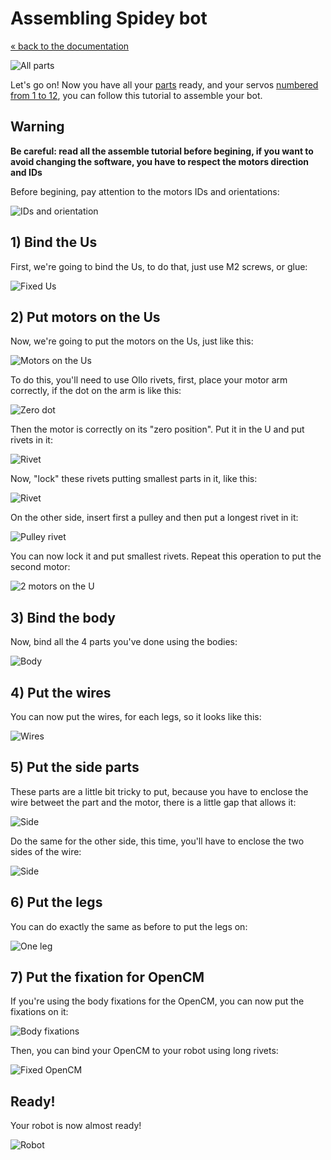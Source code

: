 # Assembling Spidey bot

[« back to the documentation](index.md)

![All parts](imgs/all-parts.jpg)

Let's go on!
Now you have all your [parts](parts.md) ready, and your servos [numbered from
1 to 12](ids.md), you can follow this tutorial to assemble your bot.

## Warning

**Be careful: read all the assemble tutorial before begining, if you want to
avoid changing the software, you have to respect the motors direction and IDs**

Before begining, pay attention to the motors IDs and orientations:

![IDs and orientation](imgs/ids.jpg)

## 1) Bind the Us

First, we're going to bind the Us, to do that, just use M2 screws, or glue:

![Fixed Us](imgs/fixed-us.jpg)

## 2) Put motors on the Us

Now, we're going to put the motors on the Us, just like this:

![Motors on the Us](imgs/motors-us.jpg)

To do this, you'll need to use Ollo rivets, first, place your motor arm correctly,
if the dot on the arm is like this:

![Zero dot](imgs/zero-dot.jpg)

Then the motor is correctly on its "zero position". Put it in the U and put rivets
in it:

![Rivet](imgs/rivet-u-1.jpg)

Now, "lock" these rivets putting smallest parts in it, like this:

![Rivet](imgs/rivet-u-2.jpg)

On the other side, insert first a pulley and then put a longest rivet in it:

![Pulley rivet](imgs/pulley-rivet.jpg)

You can now lock it and put smallest rivets. Repeat this operation to put the
second motor:

![2 motors on the U](imgs/us-2.jpg)

## 3) Bind the body

Now, bind all the 4 parts you've done using the bodies:

![Body](imgs/body.jpg)

## 4) Put the wires

You can now put the wires, for each legs, so it looks like this:

![Wires](imgs/wires.jpg)

## 5) Put the side parts

These parts are a little bit tricky to put, because you have to enclose the
wire betweet the part and the motor, there is a little gap that allows it:

![Side](imgs/side.jpg)

Do the same for the other side, this time, you'll have to enclose the two
sides of the wire:

![Side](imgs/side2.jpg)

## 6) Put the legs

You can do exactly the same as before to put the legs on:

![One leg](imgs/one-leg.jpg)

## 7) Put the fixation for OpenCM

If you're using the body fixations for the OpenCM, you can now put the fixations on it:

![Body fixations](imgs/opencm-fixations.jpg)

Then, you can bind your OpenCM to your robot using long rivets:

![Fixed OpenCM](imgs/opencm-fixed.jpg)

## Ready!

Your robot is now almost ready!

![Robot](imgs/robot.jpg)
